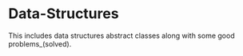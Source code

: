 # Data-Structures
  This includes data structures abstract classes along with some good problems_(solved). 
